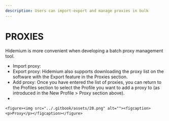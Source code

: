 ```yaml
---
description: Users can import-export and manage proxies in bulk
---
```


# PROXIES

Hidemium is more convenient when developing a batch proxy management tool.

* Import proxy:&#x20;
* Export proxy:  Hidemium also supports downloading the proxy list on the software with the Export feature in the Proxies section.
* Add proxy: Once you have entered the list of proxies, you can return to the Profiles section to select the Profile you want to add a proxy to (as introduced in the New Profile > Proxy section above).
*

    <figure><img src="../.gitbook/assets/28.png" alt=""><figcaption><p>Proxy</p></figcaption></figure>
